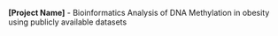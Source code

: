 **[Project Name]** - Bioinformatics Analysis of DNA Methylation in obesity using publicly available datasets
